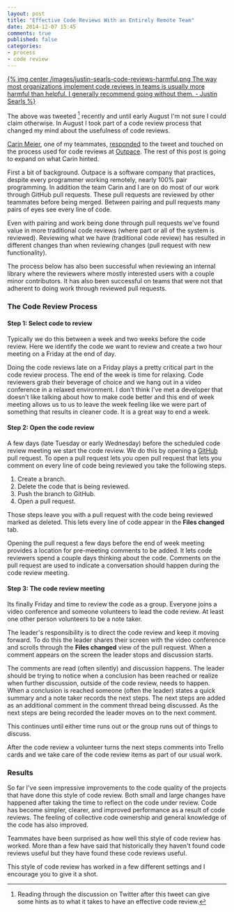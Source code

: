 ```yaml
---
layout: post
title: "Effective Code Reviews With an Entirely Remote Team"
date: 2014-12-07 15:45
comments: true
published: false
categories: 
- process
- code review
---
```


[{% img center /images/justin-searls-code-reviews-harmful.png The way most organizations implement code reviews in teams is usually more harmful than helpful. I generally recommend going without them. - Justin Searls %}](https://twitter.com/searls/status/540603801955471360)

The above was tweeted [^1] recently and until early August I'm not sure I
could claim otherwise. In August I took part of a code review process
that changed my mind about the usefulness of code reviews.

[^1]: Reading through the discussion on Twitter after this tweet can give some hints as to what it takes to have an effective code review.

[Carin Meier](https://twitter.com/gigasquid), one of my teammates,
[responded](https://twitter.com/gigasquid/status/540606002547425281)
to the tweet and touched on the process used for code reviews at
[Outpace](http://www.outpace.com). The rest of this post is going to
expand on what Carin hinted.

First a bit of background. Outpace is a software company that
practices, despite every programmer working remotely, nearly 100% pair
programming. In addition the team Carin and I are on do most of our
work through GitHub pull requests. These pull requests are reviewed by
other teammates before being merged. Between pairing and pull requests
many pairs of eyes see every line of code.

Even with pairing and work being done through pull requests we've
found value in more traditional code reviews (where part or all of the
system is reviewed). Reviewing what we have (traditional code review)
has resulted in different changes than when reviewing changes (pull request
with new functionality).

The process below has also been successful when reviewing an internal
library where the reviewers where mostly interested users with a
couple minor contributors. It has also been successful on teams that
were not that adherent to doing work through reviewed pull requests.

### The Code Review Process

#### Step 1: Select code to review

Typically we do this between a week and two weeks before the code
review. Here we identify the code we want to review and create a two
hour meeting on a Friday at the end of day.

Doing the code reviews late on a Friday plays a pretty critical part
in the code review process. The end of the week is time for relaxing.
Code reviewers grab their beverage of choice and we hang out in a
video conference in a relaxed environment. I don't think I've met a
developer that doesn't like talking about how to make code better and
this end of week meeting allows us to us to leave the week feeling
like we were part of something that results in cleaner code. It is a
great way to end a week.

#### Step 2: Open the code review

A few days (late Tuesday or early Wednesday) before the scheduled code
review meeting we start the code review. We do this by opening a
[GitHub](https://github.com) pull request. To open a pull request lets
you open pull request that lets you comment on every line of code
being reviewed you take the following steps.

1. Create a branch.
1. Delete the code that is being reviewed.
1. Push the branch to GitHub.
1. Open a pull request.

Those steps leave you with a pull request with the code being reviewed
marked as deleted. This lets every line of code appear in the **Files
changed** tab.

Opening the pull request a few days before the end of week meeting
provides a location for pre-meeting comments to be added. It lets code
reviewers spend a couple days thinking about the code. Comments on the
pull request are used to indicate a conversation should happen during
the code review meeting.

#### Step 3: The code review meeting

Its finally Friday and time to review the code as a group. Everyone
joins a video conference and someone volunteers to lead the code
review. At least one other person volunteers to be a note taker.

The leader's responsibility is to direct the code review and keep it
moving forward. To do this the leader shares their screen with the
video conference and scrolls through the **Files changed** view of the
pull request. When a comment appears on the screen the leader stops
and discussion starts.

The comments are read (often silently) and discussion happens. The
leader should be trying to notice when a conclusion has been reached
or realize when further discussion, outside of the code review, needs
to happen. When a conclusion is reached someone (often the leader)
states a quick summary and a note taker records the next steps. The
next steps are added as an additional comment in the comment thread
being discussed. As the next steps are being recorded the leader moves
on to the next comment.

This continues until either time runs out or the group runs out of
things to discuss.

After the code review a volunteer turns the next steps comments into
Trello cards and we take care of the code review items as part of our
usual work.

### Results

So far I've seen impressive improvements to the code quality of the
projects that have done this style of code review. Both small and
large changes have happened after taking the time to reflect on the
code under review. Code has become simpler, clearer, and improved
performance as a result of code reviews. The feeling of collective
code ownership and general knowledge of the code has also improved.

Teammates have been surprised as how well this style of code review
has worked. More than a few have said that historically they haven't
found code reviews useful but they have found these code reviews useful.

This style of code review has worked in a few different settings and I
encourage you to give it a shot.
